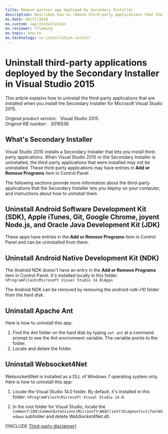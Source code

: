 ```yaml
---
title: Remove partner app deployed by Secondary Installer
description: Describes how to remove third-party applications that the Secondary Installer in Visual Studio 2015 setup lets users deploy to their computer.
ms.date: 04/17/2020
ms.custom: sap:Installation
ms.reviewer: rflaming
ms.topic: how-to
ms.technology: vs-installation-install
---
```

# Uninstall third-party applications deployed by the Secondary Installer in Visual Studio 2015

This article explains how to uninstall the third-party applications that are installed when you install the Secondary Installer for Microsoft Visual Studio 2015.

_Original product version:_ &nbsp; Visual Studio 2015  
_Original KB number:_ &nbsp; 3016536

## What's Secondary Installer

Visual Studio 2015 installs a Secondary Installer that lets you install third-party applications. When Visual Studio 2015 or the Secondary Installer is uninstalled, the third-party applications that were installed may not be uninstalled. These third-party applications may have entries in **Add or Remove Programs** item in Control Panel.

The following sections provide more information about the third-party applications that the Secondary Installer lets you deploy on your computer, and instructions about how to uninstall them.

## Uninstall Android Software Development Kit (SDK), Apple iTunes, Git, Google Chrome, joyent Node.js, and Oracle Java Development Kit (JDK)

These apps have entries in the **Add or Remove Programs** item in Control Panel and can be uninstalled from there.

## Uninstall Android Native Development Kit (NDK)

The Android NDK doesn't have an entry in the **Add or Remove Programs** item in Control Panel. It's installed locally in this folder: `%ProgramFiles%\Microsoft Visual Studio 14.0\Apps`

The Android NDK can be removed by removing the *android-ndk-r10* folder from the hard disk.

## Uninstall Apache Ant

Here is how to uninstall this app:

1. Find the Ant folder on the hard disk by typing `set ant` at a command prompt to see the Ant environment variable. The variable points to the folder.
2. Locate and delete the folder.

## Uninstall Websocket4Net

Websocket4Net is installed as a DLL of Windows 7 operating system only. Here is how to uninstall this app:

1. Locate the Visual Studio 14.0 folder. By default, it's installed in this folder: `%ProgramFiles%\Microsoft Visual Studio 14.0`.

1. In the root folder for Visual Studio, locate the `Common7\IDE\CommonExtensions\Microsoft\WebClient\Diagnostics\ToolWindows` subfolder and delete *WebSocket4Net.dll*.

[!INCLUDE [Third-party disclaimer](../../../../includes/third-party-disclaimer.md)]
